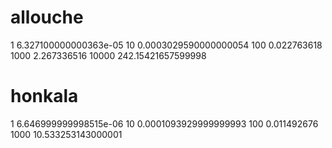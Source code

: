 # allouche
1 6.327100000000363e-05
10 0.0003029590000000054
100 0.022763618
1000 2.267336516
10000 242.15421657599998

# honkala
1 6.646999999998515e-06
10 0.0001093929999999993
100 0.011492676
1000 10.533253143000001
